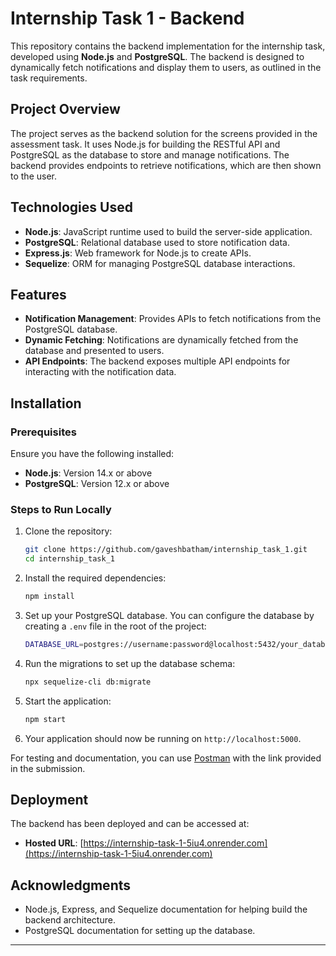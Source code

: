 
# Internship Task 1 - Backend

This repository contains the backend implementation for the internship task, developed using **Node.js** and **PostgreSQL**. The backend is designed to dynamically fetch notifications and display them to users, as outlined in the task requirements.

## Project Overview

The project serves as the backend solution for the screens provided in the assessment task. It uses Node.js for building the RESTful API and PostgreSQL as the database to store and manage notifications. The backend provides endpoints to retrieve notifications, which are then shown to the user.

## Technologies Used

- **Node.js**: JavaScript runtime used to build the server-side application.
- **PostgreSQL**: Relational database used to store notification data.
- **Express.js**: Web framework for Node.js to create APIs.
- **Sequelize**: ORM for managing PostgreSQL database interactions.

## Features

- **Notification Management**: Provides APIs to fetch notifications from the PostgreSQL database.
- **Dynamic Fetching**: Notifications are dynamically fetched from the database and presented to users.
- **API Endpoints**: The backend exposes multiple API endpoints for interacting with the notification data.

## Installation

### Prerequisites

Ensure you have the following installed:

- **Node.js**: Version 14.x or above
- **PostgreSQL**: Version 12.x or above

### Steps to Run Locally

1. Clone the repository:

   ```bash
   git clone https://github.com/gaveshbatham/internship_task_1.git
   cd internship_task_1
   ```

2. Install the required dependencies:

   ```bash
   npm install
   ```

3. Set up your PostgreSQL database. You can configure the database by creating a `.env` file in the root of the project:

   ```bash
   DATABASE_URL=postgres://username:password@localhost:5432/your_database_name
   ```

4. Run the migrations to set up the database schema:

   ```bash
   npx sequelize-cli db:migrate
   ```

5. Start the application:

   ```bash
   npm start
   ```

6. Your application should now be running on `http://localhost:5000`.



For testing and documentation, you can use [Postman]([https://www.postman.com](https://www.postman.com/be1477/workspace/task-1-intern/request/41337251-abc1218d-0c52-4e41-a84c-3fe67f75c0f9?action=share&creator=41337251&ctx=documentation&active-environment=41337251-74c23913-bf30-4693-8dfe-d2da078f8ef0)) with the link provided in the submission.

## Deployment

The backend has been deployed and can be accessed at:

- **Hosted URL**: [https://internship-task-1-5iu4.onrender.com](https://internship-task-1-5iu4.onrender.com)


## Acknowledgments

- Node.js, Express, and Sequelize documentation for helping build the backend architecture.
- PostgreSQL documentation for setting up the database.

---

